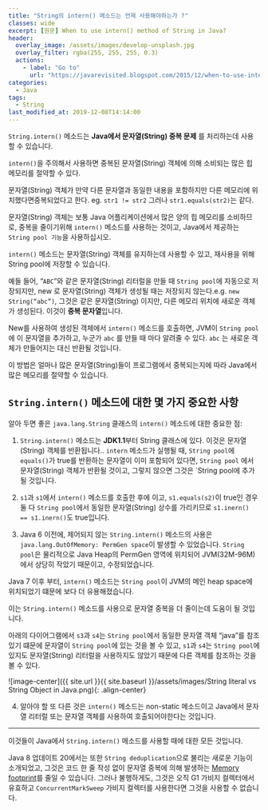```yaml
---
title: "String의 intern() 메소드는 언제 사용해야하는가 ?"
classes: wide
excerpt: [원문] When to use intern() method of String in Java?
header:
  overlay_image: /assets/images/develop-unsplash.jpg
  overlay_filter: rgba(255, 255, 255, 0.3)
  actions:
    - label: "Go to"
      url: "https://javarevisited.blogspot.com/2015/12/when-to-use-intern-method-of-string-in-java.html"
categories:
  - Java
tags:
  - String
last_modified_at: 2019-12-08T14:14:00
---
```


`String.intern()` 메소드는 **Java에서 문자열(String) 중복 문제** 를 처리하는데 사용할 수 있습니다.

`intern()`을 주의해서 사용하면 중복된 문자열(String) 객체에 의해 소비되는 많은 힙 메모리를 절약할 수 있다.

문자열(String) 객체가 만약 다른 문자열과 동일한 내용을 포함하지만 다른 메모리에 위치했다면중복되었다고 한다. eg. `str1 != str2` 그러나 `str1.equals(str2)`는 같다.

문자열(String) 객체는 보통 Java 어플리케이션에서 많은 양의 힙 메모리를 소비하므로, 중복을 줄이기위해 `intern()` 메소드를 사용하는 것이고, Java에서 제공하는 `String pool 기능`을 사용하십시오.

`intern()` 메소드는 문자열(String) 객체를 유지하는데 사용할 수 있고, 재사용을 위해 String pool에 저장할 수 있습니다.

예들 들어, “`ABC`”와 같은 문자열(String) 리터럴을 만들 때 `String pool`에 자동으로 저장되지만, new 로 문자열(String) 객체가 생성될 때는 저장되지 않는다.e.g. `new String(“abc”)`, 그것은 같은 문자열(String) 이지만, 다른 메모리 위치에 새로운 객체가 생성된다. 이것이 **중복 문자열**입니다.

New를 사용하여 생성된 객체에서 `intern()` 메소드를 호출하면, JVM이 `String pool`에 이 문자열을 추가하고, 누군가 `abc` 를 만들 때 마다 알려줄 수 있다. `abc` 는 새로운 객체가 만들어지는 대신 반환될 것입니다.

이 방법은 얼마나 많은 문자열(String)들이 프로그램에서 중복되는지에 따라 Java에서 많은 메모리를 절약할 수 있습니다.

## `String.intern()` 메소드에 대한 몇 가지 중요한 사항

알아 두면 좋은 `java.lang.String` 클래스의 `intern()` 메소드에 대한 중요한 점: 

1) `String.intern()` 메소드는 **JDK1.1**부터 String 클래스에 있다. 이것은 문자열(String) 객체를 반환됩니다.. `intern` 메소드가 실행될 때, `String pool`에 `equals()`가 true를 반환하는 문자열이 이미 포함되어 있다면, `String pool` 에서 문자열(String) 객체가 반환될 것이고, 그렇지 않으면 그것은 `String pool에 추가 될 것입니다.

2) `s1`과 `s1`에서 `intern()` 메소드를 호출한 후에 이고, `s1.equals(s2)`이 true인 경우 둘 다 `String pool`에서 동일한 문자열(String) 상수를 가리키므로 `s1.inern() == s1.inern()`도 true입니다.

3) Java 6 이전에, 제어되지 않는 `String.intern()` 메소드의 사용은 `java.lang.OutOfMemory: PermGen space`이 발생할 수 있었습니다. `String pool`은 물리적으로 Java Heap의 PermGen 영역에 위치되어 JVM(32M-96M)에서 상당히 작았기 때문이고, 수정되었습니다.

Java 7 이후 부터, `intern()` 메소드는 `String pool`이 JVM의 메인 heap space에 위치되었기 떄문에 보다 더 유용해졌습니다.

이는 `String.intern()` 메소드를 사용으로 문자열 중복을 더 줄이는데 도움이 될 것입니다.

아래의 다이어그램에서 `s3`과 `s4`는 `String pool`에서 동일한 문자열 객체 “java”를 참조있기 떄문에 문자열이 `String pool`에 있는 것을 볼 수 있고, `s1`과 `s4`는 `String pool`에 있지도 문자열(String) 리터럴을 사용하지도 않았기 때문에 다른 객체를 참조하는 것을 볼 수 있다.

![image-center]({{ site.url }}{{ site.baseurl }}/assets/images/String literal vs String Object in Java.png){: .align-center}

4) 알아야 할 또 다른 것은 `intern()` 메소드는 non-static 메소드이고 Java에서 문자열 리터럴 또는 문자열 객체를 사용하여 호출되어야한다는 것입니다.

---

이것들이 Java에서 `String.intern()` 메소드를 사용할 때에 대한 모든 것입니다.

Java 8 업데이트 20에서는 또한 `String deduplication`으로 불리는 새로운 기능이 소개되었고, 그것은 코드 한 줄 작성 없이 문자열 중복에 의해 발생하는 [Memory footprint](https://en.wikipedia.org/wiki/Memory_footprint)를 줄일 수 있습니다. 그러나 불행하게도, 그것은 오직 G1 가비지 컬렉터에서 유효하고 `ConcurrentMarkSweep` 가비지 컬렉터를 사용한다면 그것을 사용할 수 없습니다.